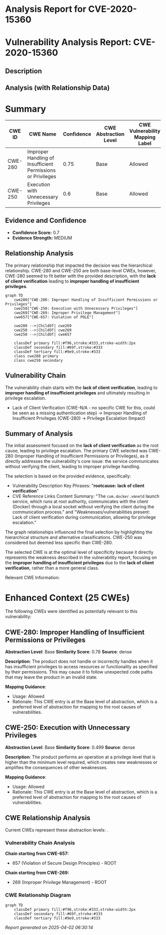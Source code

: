 # Analysis Report for CVE-2020-15360

# Vulnerability Analysis Report: CVE-2020-15360

## Description



## Analysis (with Relationship Data)

# Summary
| CWE ID | CWE Name | Confidence | CWE Abstraction Level | CWE Vulnerability Mapping Label | CWE-Vulnerability Mapping Notes |
|---|---|---|---|---|---|
| CWE-280 | Improper Handling of Insufficient Permissions or Privileges | 0.75 | Base | Allowed | Primary CWE |
| CWE-250 | Execution with Unnecessary Privileges | 0.6 | Base | Allowed | Secondary Candidate |

## Evidence and Confidence

*   **Confidence Score:** 0.7
*   **Evidence Strength:** MEDIUM

## Relationship Analysis
The primary relationship that impacted the decision was the hierarchical relationship. CWE-280 and CWE-250 are both base-level CWEs, however, CWE-280 seemed to fit better with the provided description, with the **lack of client verification** leading to **improper handling of insufficient privileges**.

```mermaid
graph TD
    cwe280["CWE-280: Improper Handling of Insufficient Permissions or Privileges"]
    cwe250["CWE-250: Execution with Unnecessary Privileges"]
    cwe269["CWE-269: Improper Privilege Management"]
    cwe657["CWE-657: Violation of POLE"]
    
    cwe280 -->|ChildOf| cwe269
    cwe250 -->|ChildOf| cwe269
    cwe250 -->|ChildOf| cwe657

    classDef primary fill:#f96,stroke:#333,stroke-width:2px
    classDef secondary fill:#69f,stroke:#333
    classDef tertiary fill:#9e9,stroke:#333
    class cwe280 primary
    class cwe250 secondary
```

## Vulnerability Chain
The vulnerability chain starts with the **lack of client verification**, leading to **improper handling of insufficient privileges** and ultimately resulting in privilege escalation.
  - Lack of Client Verification (CWE-N/A - no specific CWE for this, could be seen as a missing authentication step) -> Improper Handling of Insufficient Privileges (CWE-280) -> Privilege Escalation (Impact)

## Summary of Analysis
The initial assessment focused on the **lack of client verification** as the root cause, leading to privilege escalation. The primary CWE selected was CWE-280 (Improper Handling of Insufficient Permissions or Privileges), as it directly addresses the vulnerability's core issue: the service communicates without verifying the client, leading to improper privilege handling.

The selection is based on the provided evidence, specifically:
  - Vulnerability Description Key Phrases: "**rootcause:** **lack of client verification**"
  - CVE Reference Links Content Summary: "The `com.docker.vmnetd` launch service, which runs at root authority, communicates with the client (Docker) through a local socket without verifying the client during the communication process." and "Weaknesses/vulnerabilities present: Lack of client verification during communication, allowing for privilege escalation."

The graph relationships influenced the final selection by highlighting the hierarchical structure and alternative classifications. CWE-250 was considered but deemed less specific than CWE-280.

The selected CWE is at the optimal level of specificity because it directly represents the weakness described in the vulnerability report, focusing on the **improper handling of insufficient privileges** due to the **lack of client verification**, rather than a more general class.

Relevant CWE Information:

# Enhanced Context (25 CWEs)
The following CWEs were identified as potentially relevant to this vulnerability:

## CWE-280: Improper Handling of Insufficient Permissions or Privileges 
**Abstraction Level**: Base
**Similarity Score**: 0.78
**Source**: dense

**Description**:
The product does not handle or incorrectly handles when it has insufficient privileges to access resources or functionality as specified by their permissions. This may cause it to follow unexpected code paths that may leave the product in an invalid state.

**Mapping Guidance**:
- Usage: Allowed
- Rationale: This CWE entry is at the Base level of abstraction, which is a preferred level of abstraction for mapping to the root causes of vulnerabilities.

## CWE-250: Execution with Unnecessary Privileges
**Abstraction Level**: Base
**Similarity Score**: 0.499
**Source**: dense

**Description**:
The product performs an operation at a privilege level that is higher than the minimum level required, which creates new weaknesses or amplifies the consequences of other weaknesses.

**Mapping Guidance**:
- Usage: Allowed
- Rationale: This CWE entry is at the Base level of abstraction, which is a preferred level of abstraction for mapping to the root causes of vulnerabilities.


## CWE Relationship Analysis

Current CWEs represent these abstraction levels: .


### Vulnerability Chain Analysis

**Chain starting from CWE-657:**
- 657 (Violation of Secure Design Principles) - ROOT


**Chain starting from CWE-269:**
- 269 (Improper Privilege Management) - ROOT



### CWE Relationship Diagram

```mermaid
graph TD
    classDef primary fill:#f96,stroke:#333,stroke-width:2px
    classDef secondary fill:#69f,stroke:#333
    classDef tertiary fill:#9e9,stroke:#333
```



*Report generated on 2025-04-02 06:30:14*
